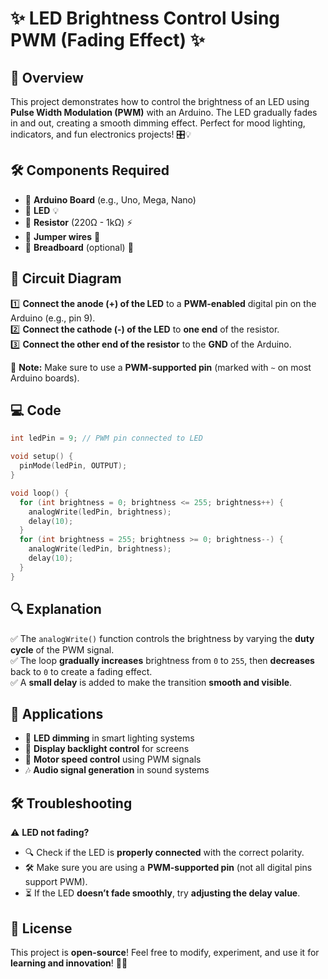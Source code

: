 # ✨ LED Brightness Control Using PWM (Fading Effect) ✨

## 🌟 Overview
This project demonstrates how to control the brightness of an LED using **Pulse Width Modulation (PWM)** with an Arduino. The LED gradually fades in and out, creating a smooth dimming effect. Perfect for mood lighting, indicators, and fun electronics projects! 🎛️💡

## 🛠️ Components Required
- 🔹 **Arduino Board** (e.g., Uno, Mega, Nano)
- 🔹 **LED** 💡
- 🔹 **Resistor** (220Ω - 1kΩ) ⚡
- 🔹 **Jumper wires** 🔌
- 🔹 **Breadboard** (optional) 🔳

## 🔗 Circuit Diagram
1️⃣ **Connect the anode (+) of the LED** to a **PWM-enabled** digital pin on the Arduino (e.g., pin 9).  
2️⃣ **Connect the cathode (-) of the LED** to **one end** of the resistor.  
3️⃣ **Connect the other end of the resistor** to the **GND** of the Arduino.  

📌 **Note:** Make sure to use a **PWM-supported pin** (marked with `~` on most Arduino boards).

## 💻 Code
```cpp
int ledPin = 9; // PWM pin connected to LED

void setup() {
  pinMode(ledPin, OUTPUT);
}

void loop() {
  for (int brightness = 0; brightness <= 255; brightness++) {
    analogWrite(ledPin, brightness);
    delay(10);
  }
  for (int brightness = 255; brightness >= 0; brightness--) {
    analogWrite(ledPin, brightness);
    delay(10);
  }
}
```

## 🔍 Explanation
✅ The `analogWrite()` function controls the brightness by varying the **duty cycle** of the PWM signal.  
✅ The loop **gradually increases** brightness from `0` to `255`, then **decreases** back to `0` to create a fading effect.  
✅ A **small delay** is added to make the transition **smooth and visible**.  

## 🚀 Applications
- 🌙 **LED dimming** in smart lighting systems
- 📱 **Display backlight control** for screens
- 🔄 **Motor speed control** using PWM signals
- 🎶 **Audio signal generation** in sound systems

## 🛠️ Troubleshooting
⚠️ **LED not fading?**
- 🔍 Check if the LED is **properly connected** with the correct polarity.
- 🛠️ Make sure you are using a **PWM-supported pin** (not all digital pins support PWM).
- ⏳ If the LED **doesn’t fade smoothly**, try **adjusting the delay value**.

## 📜 License
This project is **open-source**! Feel free to modify, experiment, and use it for **learning and innovation**! 🚀💡

